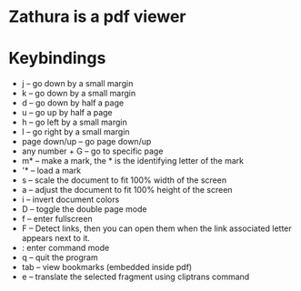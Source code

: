 # Zathura is a pdf viewer

# Keybindings
- j – go down by a small margin
- k – go down by a small margin
- d – go down by half a page
- u – go up by half a page
- h – go left by a small margin
- l – go right by a small margin
- page down/up – go page down/up
- any number + G – go to specific page
- m* – make a mark, the * is the identifying letter of the mark
- '* – load a mark
- s – scale the document to fit 100% width of the screen
- a – adjust the document to fit 100% height of the screen
- i – invert document colors
- D – toggle the double page mode
- f – enter fullscreen
- F – Detect links, then you can open them when the link associated letter appears next to it.
- : enter command mode
- q – quit the program
- tab – view bookmarks (embedded inside pdf)
- e – translate the selected fragment using cliptrans command
